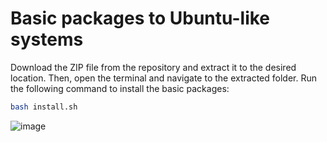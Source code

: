 # Basic packages to Ubuntu-like systems

Download the ZIP file from the repository and extract it to the desired location. Then, open the terminal and navigate to the extracted folder. Run the following command to install the basic packages:

```bash
bash install.sh
```

![image](https://github.com/user-attachments/assets/d5dfd93f-f8c1-4f30-823a-66884eafe8c7)

